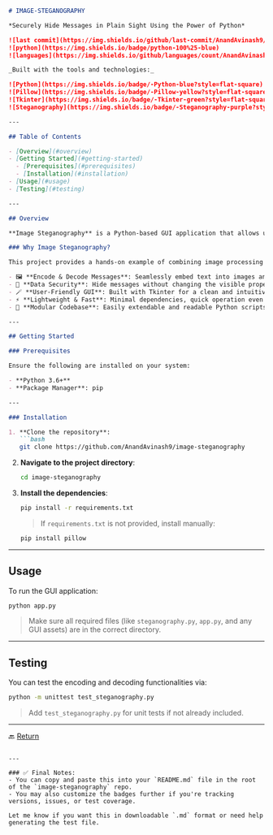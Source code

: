 ````markdown
# IMAGE-STEGANOGRAPHY

*Securely Hide Messages in Plain Sight Using the Power of Python*

![last commit](https://img.shields.io/github/last-commit/AnandAvinash9/image-steganography)
![python](https://img.shields.io/badge/python-100%25-blue)
![languages](https://img.shields.io/github/languages/count/AnandAvinash9/image-steganography)

_Built with the tools and technologies:_

![Python](https://img.shields.io/badge/-Python-blue?style=flat-square)
![Pillow](https://img.shields.io/badge/-Pillow-yellow?style=flat-square)
![Tkinter](https://img.shields.io/badge/-Tkinter-green?style=flat-square)
![Steganography](https://img.shields.io/badge/-Steganography-purple?style=flat-square)

---

## Table of Contents

- [Overview](#overview)
- [Getting Started](#getting-started)
  - [Prerequisites](#prerequisites)
  - [Installation](#installation)
- [Usage](#usage)
- [Testing](#testing)

---

## Overview

**Image Steganography** is a Python-based GUI application that allows users to **hide secret text messages within images** using steganography techniques. With a simple interface and efficient encoding/decoding methods, users can protect sensitive data by embedding it invisibly inside image files.

### Why Image Steganography?

This project provides a hands-on example of combining image processing with information security. Key features include:

- 🖼️ **Encode & Decode Messages**: Seamlessly embed text into images and retrieve it when needed.
- 🔐 **Data Security**: Hide messages without changing the visible properties of the image.
- 🪄 **User-Friendly GUI**: Built with Tkinter for a clean and intuitive interface.
- ⚡ **Lightweight & Fast**: Minimal dependencies, quick operation even on low-resource systems.
- 🧩 **Modular Codebase**: Easily extendable and readable Python scripts for future enhancements.

---

## Getting Started

### Prerequisites

Ensure the following are installed on your system:

- **Python 3.6+**
- **Package Manager**: pip

---

### Installation

1. **Clone the repository**:
   ```bash
   git clone https://github.com/AnandAvinash9/image-steganography
````

2. **Navigate to the project directory**:

   ```bash
   cd image-steganography
   ```

3. **Install the dependencies**:

   ```bash
   pip install -r requirements.txt
   ```

   > If `requirements.txt` is not provided, install manually:

   ```bash
   pip install pillow
   ```

---

## Usage

To run the GUI application:

```bash
python app.py
```

> Make sure all required files (like `steganography.py`, `app.py`, and any GUI assets) are in the correct directory.

---

## Testing

You can test the encoding and decoding functionalities via:

```bash
python -m unittest test_steganography.py
```

> Add `test_steganography.py` for unit tests if not already included.

---

🔙 [Return](#image-steganography)

```

---

### ✅ Final Notes:
- You can copy and paste this into your `README.md` file in the root of the `image-steganography` repo.
- You may also customize the badges further if you're tracking versions, issues, or test coverage.

Let me know if you want this in downloadable `.md` format or need help generating the test file.
```

